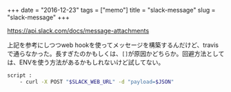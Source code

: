 +++
date = "2016-12-23"
tags =  ["memo"]
title = "slack-message"
slug = "slack-message"
+++

https://api.slack.com/docs/message-attachments

上記を参考にしつつweb hookを使ってメッセージを構築するんだけど、travisで通らなかった。長すぎたのかもしくは、`[]`が原因かどちらか。回避方法としては、ENVを使う方法があるかもしれないけど試してない。

```bash
script :
	- curl -X POST "$SLACK_WEB_URL" -d "payload=$JSON"
```
	  
